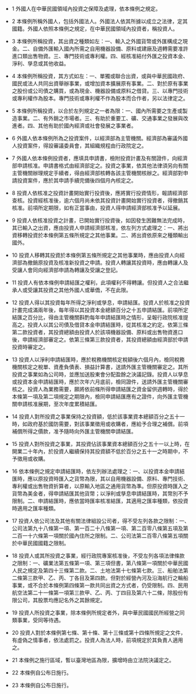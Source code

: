 * 1 外國人在中華民國領域內投資之保障及處理，依本條例之規定。

* 2 本條例所稱外國人，包括外國法人。外國法人依其所據以成立之法律，定其國籍。外國人依照本條例之規定，在中華民國領域內投資者，稱投資人。

* 3 本條例所稱投資，其出資之種類如左：一、輸入之外國貨幣或外匯構成之現金。二、自備外匯輸入國內所需之自用機器設備、原料或建廠及週轉需要准許進口類出售物資。三、專門技術或專利權。四、經核准結付外匯之投資本金、淨利、孳息或其他收益。

* 4 本條例所稱投資，其方式如左：一、單獨或聯合出資，或與中華民國政府、國民或法人共同出資舉辦事業，或增加資本擴展原有事業。二、對於原有事業之股份或公司債之購買，或為現金、機器設備或原料之借貸。三、以專門技術或專利權作為股本。專門技術或專利權不作為股本而合作者，另以法律定之。

* 5 本條例所稱投資，以合於左列規定之一者為限：一、國內所需要之生產或製造事業。二、有外銷之市場者。三、有助於重要工、礦、交通事業之發展與改進者。四、其他有助於國內經濟或社會發展之事業者。

* 6 外國人依本條例所為之投資案件，以經濟部為主管機關。經濟部為審議外國人投資案件，得設審議委員會，其組織規程由行政院定之。

* 7 外國人依本條例投資者，應填具申請書，檢附投資計畫及有關證件，向經濟部申請核准。申請書格式由經濟部定之。投資之事業，依其他法律須另向有關主管機關辦理規定手續者，得由經濟部核轉各該主管機關核辦之。經濟部對申請投資案件，應於其申請手續完備後四個月內核定之。

* 8 投資人依核准之投資計畫開始實行投資後，應將實行投資情形，報請經濟部查核。投資經核准後，逾六個月尚未依其投資計畫開始實行投資者，得撤銷其核准。前項所定期限，如有正當事由，投資人得申請經濟部核准予以延展。

* 9 投資人依核准投資之計畫，已開始實行投資後，如因發生困難無法完成時，其已輸入之出資，應由投資人申請經濟部核准，依左列方式處理之：一、將出資移轉投資於本條例第五條所規定之其他事業。二、將出資依原來之種類輸出國外。

* 10 投資人移轉其投資於本條例第五條所規定之其他事業時，應由投資人向經濟部為撤銷原投資及核准新投資之申請。投資人轉讓其投資時，應由轉讓人及受讓人會同向經濟部申請為轉讓及受讓之登記。

* 11 投資人有依本條例申請結匯之權利，此項權利不得轉讓。但投資人之合法繼承人或受讓其投資之其他外國人或華僑，不在此限。

* 12 投資人得以其投資每年所得之淨利或孳息，申請結匯。投資人於核准之投資計畫完成滿兩年後，每年得以其投資本金總額百分之十五申請結匯。前項所定結匯之百分比，得由主管機關斟酌每年申請結匯時之情形，呈報行政院核准提高之。投資人以其公司債及借貸本金申請結匯時，從其核准之約定。依第三條第二款投資者，其投資總額由投資人於該項機器設備、原料或出售物資進口後，申請經濟部審定之。依第三條第三款投資者，其投資總額由經濟部於申請投資時審定之。

* 13 投資人以淨利申請結匯時，應於稅務機關核定稅額後六個月內，檢同稅務機關核定之稅單、資產負債表、損益計算書，送請外匯主管機關審定之。其所投資之事業如為公司時，並應加送股東會分配盈餘之決議記錄。投資人以孳息或投資本金申請結匯時，應於次年六月底前，檢同證件，送請外匯主管機關審核之。投資人為業務需要，願將依前條所得申請結匯之資金留供週轉時，得於本條第一項及第二項規定之期限內，檢同申請結匯應有之證件，向外匯主管機關申請核准展期，至次年度累積結匯。

* 14 投資人對所投資之事業保持之投資額，低於該事業資本總額百分之五十一時，如政府基於國防需要，對該事業徵用或收購者，應給予合理之補償。前項補償所得之價款，准予隨時向外匯主管機關申請結匯。

* 15 投資人對所投資之事業，其投資佔該事業資本總額百分之五十一以上時，在開業二十年內，於投資人繼續保持其投資額不低於百分之五十一之時期中，不予徵用或收購。

* 16 依本條例之規定申請結匯時，依左列辦法處理之：一、以投資本金申請結匯時，應以原投資時匯入之貨幣為限，其以自用機器設備、原料、專門技術、專利權或出售物資折算者，以原輸入地區之通用貨幣為準。但原投資時匯入之貨幣為美金者，得申請結匯其他貨幣；以淨利或孳息申請結匯時，其幣別不予限制。二、申請結匯時，應依當時匯率核准結匯，其適用之匯率種類，依投資時適用之匯率種類。

* 17 投資人依公司法及其他有關法律組設公司者，得不受左列各款之限制：一、公司法第九十八條第一項、第一百二十八條第一項、第二百零八條第五項及第二百一十六條第一項關於國內住所之限制。二、公司法第二百零八條第五項關於中華民國國籍之限制。

* 18 投資人或其所投資之事業，經行政院專案核准後，不受左列各項法律條款之限制：一、礦業法第五條第一項、第三項但書，第八條第一項關於中華民國人民之規定及第四十三條第二款。二、土地法第十七條第七款。三、船舶法第二條第三款甲、乙、丙、丁各目及第四款。但對於經營內河及沿海航行之輪船事業，或不合於本條例第四條第一款共同出資之方式者，仍受限制。四、民用航空法第二十一條第一項第三款甲、乙、丙、丁四目及第六十二條，除股份有限公司，其股票均應記名外之其餘規定。

* 19 投資人所投資之事業，除本條例所規定者外，與中華民國國民所經營之同類事業，受同等待遇。

* 20 投資人對於本條例第七條、第十條、第十三條或第十四條所規定之文件，有虛偽之情事者，依法處罰之。投資人為法人時，前項規定於其負責人適用之。

* 21 本條例之施行區域，暫以臺灣地區為限，擴增時由立法院決議定之。

* 22 本條例自公布日施行。

* 23 本條例自公布日施行。


